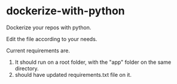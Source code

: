 # dockerize-with-python
Dockerize your repos with python.

Edit the file according to your needs.

Current requirements are.

1. It should run on a root folder, with the "app" folder on the same directory.
2. should have updated requirements.txt file on it.


